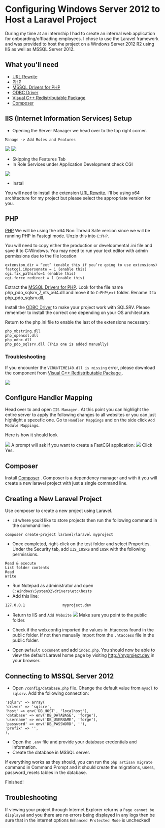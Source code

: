# Configuring Windows Server 2012 to Host a Laravel Project

During my time at an internship I had to create an internal web application for onboarding/offloading employees. I chose to use the Laravel framework and was provided to host the project on a Windows Server 2012 R2 using IIS as well as MSSQL Server 2012.

## What you'll need

* [URL Rewrite](https://www.iis.net/downloads/microsoft/url-rewrite)
* [PHP](https://windows.php.net/download#php-7.0)
* [MSSQL Drivers for PHP](https://www.microsoft.com/en-us/download/details.aspx?id=20098)
* [ODBC Driver](https://www.microsoft.com/en-us/download/details.aspx?id=50420)
* [Visual C++ Redistributable Package ](https://www.microsoft.com/en-us/download/details.aspx?id=48145)
* [Composer](https://getcomposer.org/download/)

## IIS (Internet Information Services) Setup
* Opening the Server Manager we head over to the top right corner.
```
Manage -> Add Roles and Features
```
![](/images/1.png)
![](/images/2.png)

* Skipping the Features Tab
* In Role Services under Application Development check CGI

![](/images/3.png)

* Install

You will need to install the extension [URL Rewrite](https://www.iis.net/downloads/microsoft/url-rewrite). I'll be using x64 architecture for my project but please select the appropriate version for you.


## PHP

[PHP](https://windows.php.net/download#php-7.0) 
We will be using the x64 Non Thread Safe version since we will be running PHP in Fastcgi mode. Unzip this into `C:PHP`.

You will need to copy either the production or developmental .ini file and save it to C:Windows. You may need to run your text editor with admin permissions due to the file location
```
extension_dir = “ext” (enable this if you’re going to use extensions)
fastcgi.impersonate = 1 (enable this)
cgi.fix_pathinfo=1 (enable this)
cgi.force_redirect = 1 (enable this)
```
Extract the [MSSQL Drivers for PHP](https://www.microsoft.com/en-us/download/details.aspx?id=20098). Look for the file name php_pdo_sqlsrv_7_nts_x64.dll and move it to `C:PHP\ext` folder. Rename it to php_pdo_sqlsrv.dll.

Install the [ODBC Driver](https://www.microsoft.com/en-us/download/details.aspx?id=50420) to make your project work with SQLSRV. Please remember to install the correct one depending on your OS architecture.

Return to the php.ini file to enable the last of the extensions necessary:
```
php_mbstring.dll
php_openssl.dll
php_odbc.dll
php_pdo_sqlsrv.dll (This one is added manually)
```

### Troubleshooting

If you encounter the `VCRUNTIME140.dll is missing` error, please download the component from [Visual C++ Redistributable Package ](https://www.microsoft.com/en-us/download/details.aspx?id=48145).

![](//images5.png)

## Configure Handler Mapping

Head over to and open `IIS Manager` .  At this point you can highlight the entire server to apply the following changes to all websites or you can just highlight a specefic one.
Go to `Handler Mappings` and on the side click `Add Module Mappings`.

Here is how it should look

![](/images/6.png)
A prompt will ask if you want to create a FastCGI application:
![](/images/7.png)
Click Yes.
## Composer

Install [Composer](https://getcomposer.org/download/) . Composer is a dependency manager and with it you will create a new laravel project with just a single command line.

## Creating a New Laravel Project

Use composer to create a new project using Laravel.
* `cd` where you’d like to store projects then run the following command in the command line:
```
composer create-project laravel/laravel myproject
```
* Once completed, right-click on the test folder and select Properties. Under the Security tab, add `IIS_IUSRS` and `IUSR` with the following permissions.
```
Read & execute
List folder contents
Read
Write
```
* Run Notepad as administrator and open `C:Windows\System32\drivers\etc\hosts`
* Add this line:
```
127.0.0.1                 myproject.dev
```
* Return to IIS and `Add Website`
![](/images/8.png)
Make sure you point to the public folder.

* Check if the web.config imported the values in .htaccess found in the public folder. If not then manually import from the `.htaccess` file in the public folder.
* Open `Default Document` and add `index.php`. You should now be able to view the default Laravel home page by visiting http://myproject.dev in your browser.

## Connecting to MSSQL Server 2012

* Open `/config/database.php` file. Change the default value from `mysql` to `sqlsrv`. Add the following connection:
```
'sqlsrv' => array(
'driver' => 'sqlsrv',
'host' => env('DB_HOST', 'localhost'),
'database' => env('DB_DATABASE', 'forge'),
'username' => env('DB_USERNAME', 'forge'),
'password' => env('DB_PASSWORD', ''),
'prefix' => '',
),
```
* Open the `.env` file and provide your database credentials and information.
* Create the database in MSSQL server. 

If everything works as they should, you can run the `php artisan migrate` command in Command Prompt and it should create the migrations, users, password_resets tables in the database.

Finished!

## Troubleshooting

If viewing your project through Internet Explorer returns a `Page cannot be displayed`  and you there are no errors being displayed in any logs then be sure that in the internet options `Enhanced Protected Mode` is unchecked!
